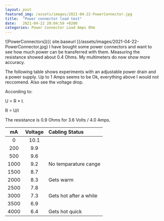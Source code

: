 ```yaml
---
layout: post
featured_img: /assets/images/2021-04-22-PowerConnector.jpg
title:  "Power connector load test"
date:   2021-04-22 20:04:59 +0200
categories: Power Connector Load Amps Ohm
---
```


![PowerConnectors]({{ site.baseurl }}/assets/images/2021-04-22-PowerConnector.jpg)
I have bought some power connectors and want to see how much power can be transferred with them. Measuring the resistance showed about 0.4 Ohms. My multimeters do now show more accuracy. 

The following table shows experiments with an adjustable power drain and a power supply. Up to 1 Amps seems to be Ok, everything above I would not reccomend. Also see the voltage drop. 

According to:

 U = R * I. 
 
 R = U/I 
 
 The resistance is 0.9 Ohms for 3.6 Volts / 4.0 Amps.

|  mA      | Voltage |   Cabling Status       |
|:--------:|:-------:|:-----------------------|
|     0    |   10.1  |                        |
|   200    |    9.9  |                        |
|   500    |    9.6  |                        |
|  1000    |    9.2  | No temparature cange   |
|  1500    |    8.7  |                        |
|  2000    |    8.3  | Gets warm              |
|  2500    |    7.8  |                        |
|  3000    |    7.3  | Gets hot after a while |
|  3500    |    6.9  |                        |
|  4000    |    6.4  | Gets hot quick         |


